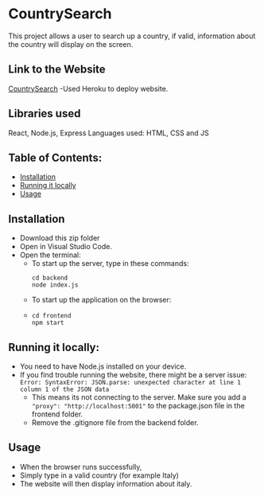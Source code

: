 # CountrySearch
This project allows a user to search up a country, if valid, information about the country will display on the screen.

## Link to the Website
[CountrySearch](https://countrysearch-8033619c0be6.herokuapp.com/)
-Used Heroku to deploy website.

## Libraries used
React, Node.js, Express
Languages used: HTML, CSS and JS

## Table of Contents:
- [Installation](README.md#Installation)
- [Running it locally](README.md#Running-it-locally)
- [Usage](README.md#Usage)

## Installation
- Download this zip folder
- Open in Visual Studio Code.
- Open the terminal:
  - To start up the server, type in these commands:
    ```
    cd backend
    node index.js
    ```
  - To start up the application on the browser:
  - ```
    cd frontend
    npm start
    ```
    
## Running it locally:
- You need to have Node.js installed on your device.
- If you find trouble running the website, there might be a server issue:
  ``` Error: SyntaxError: JSON.parse: unexpected character at line 1 column 1 of the JSON data ```
  - This means its not connecting to the server. Make sure you add a ``` "proxy": "http://localhost:5001" ``` to the package.json file in the frontend folder.
  - Remove the .gitignore file from the backend folder.

## Usage
- When the browser runs successfully,
- Simply type in a valid country (for example Italy)
- The website will then display information about italy.



